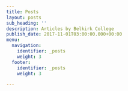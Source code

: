 ```yaml
---
title: Posts
layout: posts
sub_heading: ''
description: Articles by Belkirk College
publish_date: 2017-11-01T03:00:00.000+00:00
menu:
  navigation:
    identifier: _posts
    weight: 3
  footer:
    identifier: _posts
    weight: 3

---
```

